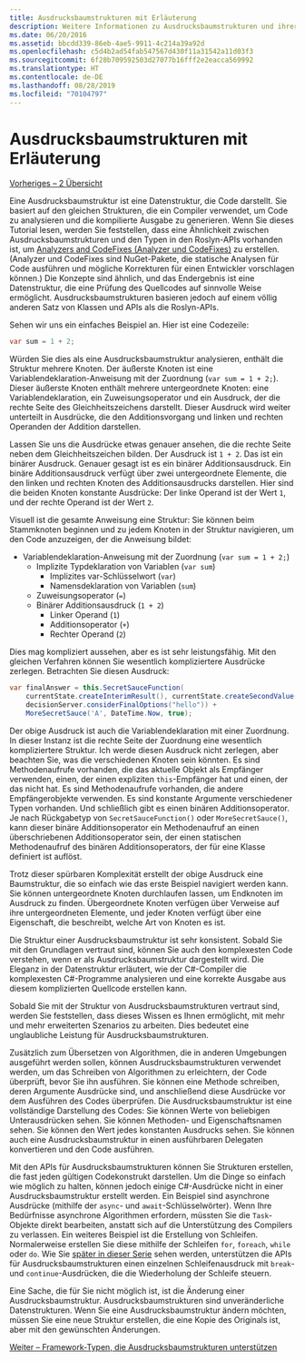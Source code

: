 ```yaml
---
title: Ausdrucksbaumstrukturen mit Erläuterung
description: Weitere Informationen zu Ausdrucksbaumstrukturen und ihrer Verwendung für die Übersetzung von Algorithmen für die externe Ausführung und für das Überprüfen von Code vor der Ausführung.
ms.date: 06/20/2016
ms.assetid: bbcdd339-86eb-4ae5-9911-4c214a39a92d
ms.openlocfilehash: c5d4b2ad54fab547567d430f11a31542a11d03f3
ms.sourcegitcommit: 6f28b709592503d27077b16fff2e2eacca569992
ms.translationtype: HT
ms.contentlocale: de-DE
ms.lasthandoff: 08/28/2019
ms.locfileid: "70104797"
---
```

# <a name="expression-trees-explained"></a>Ausdrucksbaumstrukturen mit Erläuterung

[Vorheriges – 2 Übersicht](expression-trees.md)

Eine Ausdrucksbaumstruktur ist eine Datenstruktur, die Code darstellt. Sie basiert auf den gleichen Strukturen, die ein Compiler verwendet, um Code zu analysieren und die kompilierte Ausgabe zu generieren. Wenn Sie dieses Tutorial lesen, werden Sie feststellen, dass eine Ähnlichkeit zwischen Ausdrucksbaumstrukturen und den Typen in den Roslyn-APIs vorhanden ist, um [Analyzers and CodeFixes (Analyzer und CodeFixes)](https://github.com/dotnet/roslyn-analyzers) zu erstellen.
(Analyzer und CodeFixes sind NuGet-Pakete, die statische Analysen für Code ausführen und mögliche Korrekturen für einen Entwickler vorschlagen können.) Die Konzepte sind ähnlich, und das Endergebnis ist eine Datenstruktur, die eine Prüfung des Quellcodes auf sinnvolle Weise ermöglicht. Ausdrucksbaumstrukturen basieren jedoch auf einem völlig anderen Satz von Klassen und APIs als die Roslyn-APIs.

Sehen wir uns ein einfaches Beispiel an.
Hier ist eine Codezeile:

```csharp
var sum = 1 + 2;
```

Würden Sie dies als eine Ausdrucksbaumstruktur analysieren, enthält die Struktur mehrere Knoten.
Der äußerste Knoten ist eine Variablendeklaration-Anweisung mit der Zuordnung (`var sum = 1 + 2;`). Dieser äußerste Knoten enthält mehrere untergeordnete Knoten: eine Variablendeklaration, ein Zuweisungsoperator und ein Ausdruck, der die rechte Seite des Gleichheitszeichens darstellt. Dieser Ausdruck wird weiter unterteilt in Ausdrücke, die den Additionsvorgang und linken und rechten Operanden der Addition darstellen.

Lassen Sie uns die Ausdrücke etwas genauer ansehen, die die rechte Seite neben dem Gleichheitszeichen bilden.
Der Ausdruck ist `1 + 2`. Das ist ein binärer Ausdruck. Genauer gesagt ist es ein binärer Additionsausdruck. Ein binäre Additionsausdruck verfügt über zwei untergeordnete Elemente, die den linken und rechten Knoten des Additionsausdrucks darstellen. Hier sind die beiden Knoten konstante Ausdrücke: Der linke Operand ist der Wert `1`, und der rechte Operand ist der Wert `2`.

Visuell ist die gesamte Anweisung eine Struktur: Sie können beim Stammknoten beginnen und zu jedem Knoten in der Struktur navigieren, um den Code anzuzeigen, der die Anweisung bildet:

- Variablendeklaration-Anweisung mit der Zuordnung (`var sum = 1 + 2;`)
  - Implizite Typdeklaration von Variablen (`var sum`)
    - Implizites var-Schlüsselwort (`var`)
    - Namensdeklaration von Variablen (`sum`)
  - Zuweisungsoperator (`=`)
  - Binärer Additionsausdruck (`1 + 2`)
    - Linker Operand (`1`)
    - Additionsoperator (`+`)
    - Rechter Operand (`2`)

Dies mag kompliziert aussehen, aber es ist sehr leistungsfähig. Mit den gleichen Verfahren können Sie wesentlich kompliziertere Ausdrücke zerlegen. Betrachten Sie diesen Ausdruck:

```csharp
var finalAnswer = this.SecretSauceFunction(
    currentState.createInterimResult(), currentState.createSecondValue(1, 2),
    decisionServer.considerFinalOptions("hello")) +
    MoreSecretSauce('A', DateTime.Now, true);
```

Der obige Ausdruck ist auch die Variablendeklaration mit einer Zuordnung.
In dieser Instanz ist die rechte Seite der Zuordnung eine wesentlich kompliziertere Struktur.
Ich werde diesen Ausdruck nicht zerlegen, aber beachten Sie, was die verschiedenen Knoten sein könnten. Es sind Methodenaufrufe vorhanden, die das aktuelle Objekt als Empfänger verwenden, einen, der einen expliziten `this`-Empfänger hat und einen, der das nicht hat. Es sind Methodenaufrufe vorhanden, die andere Empfängerobjekte verwenden. Es sind konstante Argumente verschiedener Typen vorhanden. Und schließlich gibt es einen binären Additionsoperator. Je nach Rückgabetyp von `SecretSauceFunction()` oder `MoreSecretSauce()`, kann dieser binäre Additionsoperator ein Methodenaufruf an einen überschriebenen Additionsoperator sein, der einen statischen Methodenaufruf des binären Additionsoperators, der für eine Klasse definiert ist auflöst.

Trotz dieser spürbaren Komplexität erstellt der obige Ausdruck eine Baumstruktur, die so einfach wie das erste Beispiel navigiert werden kann. Sie können untergeordnete Knoten durchlaufen lassen, um Endknoten im Ausdruck zu finden. Übergeordnete Knoten verfügen über Verweise auf ihre untergeordneten Elemente, und jeder Knoten verfügt über eine Eigenschaft, die beschreibt, welche Art von Knoten es ist.

Die Struktur einer Ausdrucksbaumstruktur ist sehr konsistent. Sobald Sie mit den Grundlagen vertraut sind, können Sie auch den komplexesten Code verstehen, wenn er als Ausdrucksbaumstruktur dargestellt wird. Die Eleganz in der Datenstruktur erläutert, wie der C#-Compiler die komplexesten C#-Programme analysieren und eine korrekte Ausgabe aus diesem komplizierten Quellcode erstellen kann.

Sobald Sie mit der Struktur von Ausdrucksbaumstrukturen vertraut sind, werden Sie feststellen, dass dieses Wissen es Ihnen ermöglicht, mit mehr und mehr erweiterten Szenarios zu arbeiten. Dies bedeutet eine unglaubliche Leistung für Ausdrucksbaumstrukturen.

Zusätzlich zum Übersetzen von Algorithmen, die in anderen Umgebungen ausgeführt werden sollen, können Ausdrucksbaumstrukturen verwendet werden, um das Schreiben von Algorithmen zu erleichtern, der Code überprüft, bevor Sie ihn ausführen. Sie können eine Methode schreiben, deren Argumente Ausdrücke sind, und anschließend diese Ausdrücke vor dem Ausführen des Codes überprüfen. Die Ausdrucksbaumstruktur ist eine vollständige Darstellung des Codes: Sie können Werte von beliebigen Unterausdrücken sehen.
Sie können Methoden- und Eigenschaftsnamen sehen. Sie können den Wert jedes konstanten Ausdrucks sehen.
Sie können auch eine Ausdrucksbaumstruktur in einen ausführbaren Delegaten konvertieren und den Code ausführen.

Mit den APIs für Ausdrucksbaumstrukturen können Sie Strukturen erstellen, die fast jeden gültigen Codekonstrukt darstellen. Um die Dinge so einfach wie möglich zu halten, können jedoch einige C#-Ausdrücke nicht in einer Ausdrucksbaumstruktur erstellt werden. Ein Beispiel sind asynchrone Ausdrücke (mithilfe der `async`- und `await`-Schlüsselwörter). Wenn Ihre Bedürfnisse asynchrone Algorithmen erfordern, müssten Sie die `Task`-Objekte direkt bearbeiten, anstatt sich auf die Unterstützung des Compilers zu verlassen. Ein weiteres Beispiel ist die Erstellung von Schleifen. Normalerweise erstellen Sie diese mithilfe der Schleifen `for`, `foreach`, `while` oder `do`. Wie Sie [später in dieser Serie](expression-trees-building.md) sehen werden, unterstützen die APIs für Ausdrucksbaumstrukturen einen einzelnen Schleifenausdruck mit `break`- und `continue`-Ausdrücken, die die Wiederholung der Schleife steuern.

Eine Sache, die für Sie nicht möglich ist, ist die Änderung einer Ausdrucksbaumstruktur.  Ausdrucksbaumstrukturen sind unveränderliche Datenstrukturen. Wenn Sie eine Ausdrucksbaumstruktur ändern möchten, müssen Sie eine neue Struktur erstellen, die eine Kopie des Originals ist, aber mit den gewünschten Änderungen.

[Weiter – Framework-Typen, die Ausdrucksbaumstrukturen unterstützen](expression-classes.md)
